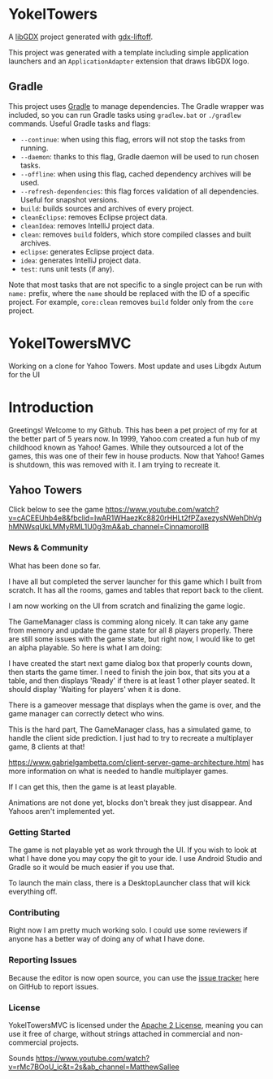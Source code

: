 # YokelTowers

A [libGDX](https://libgdx.com/) project generated with [gdx-liftoff](https://github.com/tommyettinger/gdx-liftoff).

This project was generated with a template including simple application launchers and an `ApplicationAdapter` extension that draws libGDX logo.

## Gradle

This project uses [Gradle](http://gradle.org/) to manage dependencies.
The Gradle wrapper was included, so you can run Gradle tasks using `gradlew.bat` or `./gradlew` commands.
Useful Gradle tasks and flags:

- `--continue`: when using this flag, errors will not stop the tasks from running.
- `--daemon`: thanks to this flag, Gradle daemon will be used to run chosen tasks.
- `--offline`: when using this flag, cached dependency archives will be used.
- `--refresh-dependencies`: this flag forces validation of all dependencies. Useful for snapshot versions.
- `build`: builds sources and archives of every project.
- `cleanEclipse`: removes Eclipse project data.
- `cleanIdea`: removes IntelliJ project data.
- `clean`: removes `build` folders, which store compiled classes and built archives.
- `eclipse`: generates Eclipse project data.
- `idea`: generates IntelliJ project data.
- `test`: runs unit tests (if any).

Note that most tasks that are not specific to a single project can be run with `name:` prefix, where the `name` should be replaced with the ID of a specific project.
For example, `core:clean` removes `build` folder only from the `core` project.

# YokelTowersMVC
Working on a clone for Yahoo Towers. Most update and uses Libgdx Autum for the UI

# Introduction
Greetings! Welcome to my Github.  This has been a pet project of my for at the better part of
5 years now.  In 1999, Yahoo.com created a fun hub of my childhood known as Yahoo! Games.
While they outsourced a lot of the games, this was one of their few in house products.
Now that Yahoo! Games is shutdown, this was removed with it.  I am trying to recreate it.

## Yahoo Towers
Click below to see the game
https://www.youtube.com/watch?v=cACEEUhb4e8&fbclid=IwAR1WHaezKc8820rHHLt2fPZaxezysNWehDhVghMNWsqUkLMMyRML1U0g3mA&ab_channel=CinnamorollB

### News & Community
What has been done so far.

I have all but completed the server launcher for this game which I built from scratch.
It has all the rooms, games and tables that report back to the client.

I am now working on the UI from scratch and finalizing the game logic.

The GameManager class is comming along nicely.  It can take any game from memory and update the game state for all 8 players properly.
There are still some issues with the game state, but right now, I would like to get an alpha playable.  So here is what I am doing:

I have created the start next game dialog box that properly counts down, then starts the game timer.
I need to finish the join box, that sits you at a table, and then displays 'Ready' if there is at least 1 other player seated.  It should 
display 'Waiting for players' when it is done.

There is a gameover message that displays when the game is over, and the game manager can correctly detect who wins.

This is the hard part, The GameManager class, has a simulated game, to handle the client side prediction.  I just had to try to recreate a multiplayer game,
8 clients at that!

https://www.gabrielgambetta.com/client-server-game-architecture.html has more information on what is needed to handle multiplayer games.

If I can get this, then the game is at least playable.

Animations are not done yet, blocks don't break they just disappear.
And Yahoos aren't implemented yet.

### Getting Started

The game is not playable yet as work through the UI.  If you wish to look at what I have done you may copy the git to your ide.
I use Android Studio and Gradle so it would be much easier if you use that.

To launch the main class, there is a DesktopLauncher class that will kick everything off.

### Contributing
Right now I am pretty much working solo.  I could use some reviewers if anyone has a better way of doing any of what I have done.

### Reporting Issues
Because the editor is now open source, you can use the [issue tracker](https://github.com/blakbro2k/YokelTowersMVC/issues?q=is%3Aopen) here on GitHub to report issues.

### License
YokelTowersMVC is licensed under the [Apache 2 License](http://www.apache.org/licenses/LICENSE-2.0.html), meaning you
can use it free of charge, without strings attached in commercial and non-commercial projects.

Sounds
https://www.youtube.com/watch?v=rMc7BOoU_ic&t=2s&ab_channel=MatthewSallee
